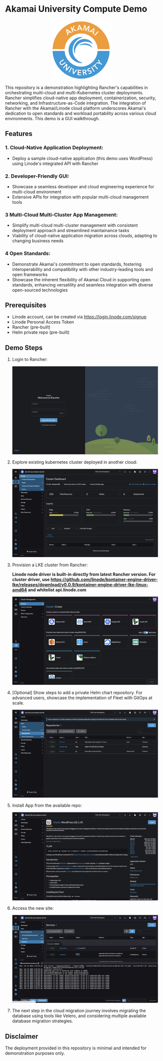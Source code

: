 # Akamai University Compute Demo 
<img src="docs/images/akamai_university.png" alt="Akamai" style="display: block; margin-left: auto; margin-right: auto; width:auto; height:200px">

This repository is a demonstration highlighting Rancher's capabilities in orchestrating multi-cloud and multi-Kubernetes cluster deployments. Rancher simplifies cloud-native app deployment, containerization, security, networking, and Infrastructure-as-Code integration. The integration of Rancher with the Akamai/Linode cloud platform underscores Akamai's dedication to open standards and workload portability across various cloud environments. This demo is a GUI walkthrough.

## Features

### 1. **Cloud-Native Application Deployment:**
   - Deploy a sample cloud-native application (this demo uses WordPress) using Linode's integrated API with Rancher 

### 2. **Developer-Friendly GUI:**
   - Showcase a seamless developer and cloud engineering experience for multi-cloud environment
   - Extensive APIs for integration with popular multi-cloud management tools

### 3 **Multi-Cloud Multi-Cluster App Management:**
   - Simplify multi-cloud multi-cluster management with consistent deployment approach and streamlined maintainance tasks
   - Viability of cloud-native application migration across clouds, adapting to changing business needs

### 4 **Open Standards:**
   - Demonstrate Akamai's commitment to open standards, fostering interoperability and compatibility with other industry-leading tools and open frameworks
   - Showcase the inherent flexibility of Akamai Cloud in supporting open standards, enhancing versatility and seamless integration with diverse open-sourced technologies

## Prerequisites

- Linode account, can be created via https://login.linode.com/signup 
- Linode Personal Access Token
- Rancher (pre-built)
- Helm private repo (pre-built)

## Demo Steps

1. Login to Rancher:

   <img src="docs/images/rancher-1.png" alt="Rancher Login" style="width:auto;height:auto">

2. Explore existing kubernetes cluster deployed in another cloud:

   <img src="docs/images/rancher-2.png" alt="Rancher Imported K8S cluster" style="width:auto;height:auto">

3. Provision a LKE cluster from Rancher:

   **Linode node driver is built-in directly from latest Rancher version. For cluster driver, use https://github.com/linode/kontainer-engine-driver-lke/releases/download/v0.0.9/kontainer-engine-driver-lke-linux-amd64 and whitelist api.linode.com**

   <img src="docs/images/rancher-3.png" alt="Rancher Provision LKE" style="width:auto;height:auto">

4. [Optional] Show steps to  add a private Helm chart repository. For advanced users, showcase the implementation of Fleet with GitOps at scale.

   <img src="docs/images/rancher-4.png" alt="Rancher Private Repo" style="width:auto;height:auto">

5. Install App from the available repo:

   <img src="docs/images/rancher-5.png" alt="Rancher Install App" style="width:auto;height:auto">

6. Access the new site:

   <img src="docs/images/rancher-6.png" alt="Rancher New Service Available" style="width:auto;height:auto">

7. The next step in the cloud migration journey involves migrating the database using tools like Velero, and considering multiple available database migration strategies.

## Disclaimer
The deployment provided in this repository is minimal and intended for demonstration purposes only.